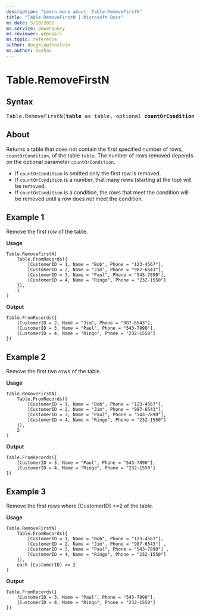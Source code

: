 ```yaml
---
description: "Learn more about: Table.RemoveFirstN"
title: "Table.RemoveFirstN | Microsoft Docs"
ms.date: 3/10/2022
ms.service: powerquery
ms.reviewer: gepopell
ms.topic: reference
author: dougklopfenstein
ms.author: bezhan
---
```

# Table.RemoveFirstN
  
## Syntax

<pre>
Table.RemoveFirstN(<b>table</b> as table, optional <b>countOrCondition</b> as any) as table
</pre>
  
## About

Returns a table that does not contain the first specified number of rows, `countOrCondition`, of the table `table`. The number of rows removed depends on the optional parameter `countOrCondition`.

* If `countOrCondition` is omitted only the first row is removed.
* If `countOrCondition` is a number, that many rows (starting at the top) will be removed.
* If `countOrCondition` is a condition, the rows that meet the condition will be removed until a row does not meet the condition.

## Example 1

Remove the first row of the table.

**Usage**

```powerquery-m
Table.RemoveFirstN(
    Table.FromRecords({
        [CustomerID = 1, Name = "Bob", Phone = "123-4567"],
        [CustomerID = 2, Name = "Jim", Phone = "987-6543"],
        [CustomerID = 3, Name = "Paul", Phone = "543-7890"],
        [CustomerID = 4, Name = "Ringo", Phone = "232-1550"]
    }),
    1
)
```

**Output**

```powerquery-m
Table.FromRecords({
    [CustomerID = 2, Name = "Jim", Phone = "987-6543"],
    [CustomerID = 3, Name = "Paul", Phone = "543-7890"],
    [CustomerID = 4, Name = "Ringo", Phone = "232-1550"]
})
```

## Example 2

Remove the first two rows of the table.

**Usage**

```powerquery-m
Table.RemoveFirstN(
    Table.FromRecords({
        [CustomerID = 1, Name = "Bob", Phone = "123-4567"],
        [CustomerID = 2, Name = "Jim", Phone = "987-6543"],
        [CustomerID = 3, Name = "Paul", Phone = "543-7890"],
        [CustomerID = 4, Name = "Ringo", Phone = "232-1550"]
    }),
    2
)
```

**Output**

```powerquery-m
Table.FromRecords({
    [CustomerID = 3, Name = "Paul", Phone = "543-7890"],
    [CustomerID = 4, Name = "Ringo", Phone = "232-1550"]
})
```

## Example 3

Remove the first rows where [CustomerID] <=2 of the table.

**Usage**

```powerquery-m
Table.RemoveFirstN(
    Table.FromRecords({
        [CustomerID = 1, Name = "Bob", Phone = "123-4567"], 
        [CustomerID = 2, Name = "Jim", Phone = "987-6543"] , 
        [CustomerID = 3, Name = "Paul", Phone = "543-7890"] , 
        [CustomerID = 4, Name = "Ringo", Phone = "232-1550"]
    }), 
    each [CustomerID] <= 2
)
```

**Output**

```powerquery-m
Table.FromRecords({
    [CustomerID = 3, Name = "Paul", Phone = "543-7890"],
    [CustomerID = 4, Name = "Ringo", Phone = "232-1550"]
})
```
